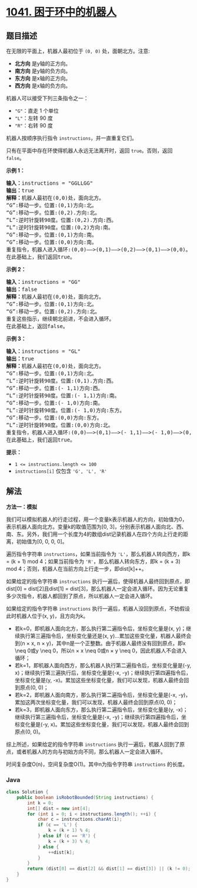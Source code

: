 # [1041. 困于环中的机器人](https://leetcode.cn/problems/robot-bounded-in-circle)

## 题目描述

<p>在无限的平面上，机器人最初位于&nbsp;<code>(0, 0)</code>&nbsp;处，面朝北方。注意:</p>

<ul>
	<li><strong>北方向</strong> 是y轴的正方向。</li>
	<li><strong>南方向</strong> 是y轴的负方向。</li>
	<li><strong>东方向</strong> 是x轴的正方向。</li>
	<li><strong>西方向</strong> 是x轴的负方向。</li>
</ul>

<p>机器人可以接受下列三条指令之一：</p>

<ul>
	<li><code>"G"</code>：直走 1 个单位</li>
	<li><code>"L"</code>：左转 90 度</li>
	<li><code>"R"</code>：右转 90 度</li>
</ul>

<p>机器人按顺序执行指令&nbsp;<code>instructions</code>，并一直重复它们。</p>

<p>只有在平面中存在环使得机器人永远无法离开时，返回&nbsp;<code>true</code>。否则，返回 <code>false</code>。</p>

<p><strong>示例 1：</strong></p>

<pre>
<strong>输入：</strong>instructions = "GGLLGG"
<strong>输出：</strong>true
<strong>解释：</strong>机器人最初在(0,0)处，面向北方。
“G”:移动一步。位置:(0,1)方向:北。
“G”:移动一步。位置:(0,2).方向:北。
“L”:逆时针旋转90度。位置:(0,2).方向:西。
“L”:逆时针旋转90度。位置:(0,2)方向:南。
“G”:移动一步。位置:(0,1)方向:南。
“G”:移动一步。位置:(0,0)方向:南。
重复指令，机器人进入循环:(0,0)——&gt;(0,1)——&gt;(0,2)——&gt;(0,1)——&gt;(0,0)。
在此基础上，我们返回true。
</pre>

<p><strong>示例 2：</strong></p>

<pre>
<strong>输入：</strong>instructions = "GG"
<strong>输出：</strong>false
<strong>解释：</strong>机器人最初在(0,0)处，面向北方。
“G”:移动一步。位置:(0,1)方向:北。
“G”:移动一步。位置:(0,2).方向:北。
重复这些指示，继续朝北前进，不会进入循环。
在此基础上，返回false。
</pre>

<p><strong>示例 3：</strong></p>

<pre>
<strong>输入：</strong>instructions = "GL"
<strong>输出：</strong>true
<strong>解释：</strong>机器人最初在(0,0)处，面向北方。
“G”:移动一步。位置:(0,1)方向:北。
“L”:逆时针旋转90度。位置:(0,1).方向:西。
“G”:移动一步。位置:(- 1,1)方向:西。
“L”:逆时针旋转90度。位置:(- 1,1)方向:南。
“G”:移动一步。位置:(- 1,0)方向:南。
“L”:逆时针旋转90度。位置:(- 1,0)方向:东方。
“G”:移动一步。位置:(0,0)方向:东方。
“L”:逆时针旋转90度。位置:(0,0)方向:北。
重复指令，机器人进入循环:(0,0)——&gt;(0,1)——&gt;(- 1,1)——&gt;(- 1,0)——&gt;(0,0)。
在此基础上，我们返回true。</pre>

<p><strong>提示：</strong></p>

<ul>
	<li><code>1 &lt;= instructions.length &lt;= 100</code></li>
	<li><code>instructions[i]</code>&nbsp;仅包含&nbsp;<code>'G', 'L', 'R'</code></li>
</ul>

## 解法

**方法一：模拟**

我们可以模拟机器人的行走过程，用一个变量k表示机器人的方向，初始值为0，表示机器人面向北方。变量k的取值范围为[0, 3]，分别表示机器人面向北、西、南、东。另外，我们用一个长度为4的数组dist记录机器人在四个方向上行走的距离，初始值为[0, 0, 0, 0]。

遍历指令字符串 `instructions`，如果当前指令为 `'L'`，那么机器人转向西方，即k = (k + 1) mod 4；如果当前指令为 `'R'`，那么机器人转向东方，即k = (k + 3) mod 4；否则，机器人在当前方向上行走一步，即dist[k]++。

如果给定的指令字符串 `instructions` 执行一遍后，使得机器人最终回到原点，即dist[0] = dist[2]且dist[1] = dist[3]，那么机器人一定会进入循环。因为无论重复多少次指令，机器人都回到了原点，所以机器人一定会进入循环。

如果给定的指令字符串 `instructions` 执行一遍后，机器人没回到原点，不妨假设此时机器人位于(x, y)，且方向为k。

-   若k=0，即机器人面向北方，那么执行第二遍指令后，坐标变化量是(x, y)；继续执行第三遍指令后，坐标变化量还是(x, y)...累加这些变化量，机器人最终会到(n × x, n × y)，其中n是一个正整数。由于机器人最终没有回到原点，即x \neq 0或y \neq 0，所以n × x \neq 0或n × y \neq 0，因此机器人不会进入循环；
-   若k=1，即机器人面向西方，那么机器人执行第二遍指令后，坐标变化量是(-y, x)；继续执行第三遍执行后，坐标变化量是(-x, -y)；继续执行第四遍指令后，坐标变化量是(y, -x)。累加这些坐标变化量，我们可以发现，机器人最终会回到原点(0, 0)；
-   若k=2，即机器人面向南方，那么执行第二遍指令后，坐标变化量是(-x, -y)，累加这两次坐标变化量，我们可以发现，机器人最终会回到原点(0, 0)；
-   若k=3，即机器人面向东方，那么执行第二遍指令后，坐标变化量是(y, -x)；继续执行第三遍指令后，坐标变化量是(-x, -y)；继续执行第四遍指令后，坐标变化量是(-y, x)。累加这些坐标变化量，我们可以发现，机器人最终会回到原点(0, 0)。

综上所述，如果给定的指令字符串 `instructions` 执行一遍后，机器人回到了原点，或者机器人的方向与初始方向不同，那么机器人一定会进入循环。

时间复杂度O(n)，空间复杂度O(1)。其中n为指令字符串 `instructions` 的长度。

### **Java**

```java
class Solution {
    public boolean isRobotBounded(String instructions) {
        int k = 0;
        int[] dist = new int[4];
        for (int i = 0; i < instructions.length(); ++i) {
            char c = instructions.charAt(i);
            if (c == 'L') {
                k = (k + 1) % 4;
            } else if (c == 'R') {
                k = (k + 3) % 4;
            } else {
                ++dist[k];
            }
        }
        return (dist[0] == dist[2] && dist[1] == dist[3]) || (k != 0);
    }
}
```
